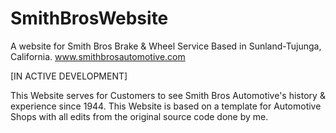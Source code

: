 # SmithBrosWebsite
A website for Smith Bros Brake &amp; Wheel Service Based in Sunland-Tujunga, California.
www.smithbrosautomotive.com

[IN ACTIVE DEVELOPMENT]

This Website serves for Customers to see Smith Bros Automotive's history &amp; experience since 1944. This Website is based on a template for Automotive Shops with all edits from the original source code done by me.